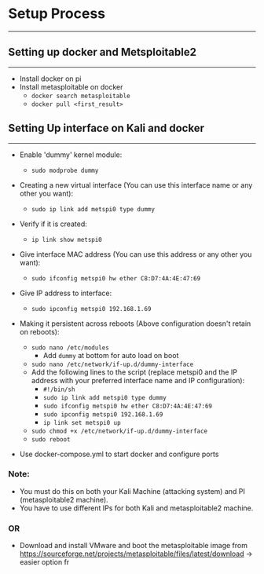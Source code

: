 # Setup Process
------------------------------

## Setting up docker and Metsploitable2
---------------------------------------
- Install docker on pi
- Install metasploitable on docker
	- `docker search metasploitable`
	- `docker pull <first_result>`

## Setting Up interface on Kali and docker
------------------------------------------
- Enable 'dummy' kernel module:
	- `sudo modprobe dummy`
- Creating a new virtual interface (You can use this interface name or any other you want):
	- `sudo ip link add metspi0 type dummy`
- Verify if it is created:
	- `ip link show metspi0`
- Give interface MAC address (You can use this address or any other you want):
	- `sudo ifconfig metspi0 hw ether C8:D7:4A:4E:47:69`
- Give IP address to interface:
	- `sudo ipconfig metspi0 192.168.1.69` 

- Making it persistent across reboots (Above configuration doesn't retain on reboots):
	- `sudo nano /etc/modules`
		- Add `dummy` at bottom for auto load on boot
	- `sudo nano /etc/network/if-up.d/dummy-interface`
	- Add the following lines to the script (replace metspi0 and the IP address with your preferred interface name and IP configuration):
		- `#!/bin/sh`
		- `sudo ip link add metspi0 type dummy`
		- `sudo ifconfig metspi0 hw ether C8:D7:4A:4E:47:69`
		- `sudo ipconfig metspi0 192.168.1.69`
		- `ip link set metspi0 up`
	- `sudo chmod +x /etc/network/if-up.d/dummy-interface`
	- `sudo reboot`

- Use docker-compose.yml to start docker and configure ports  

### Note: 
 - You must do this on both your Kali Machine (attacking system) and PI (metasploitable2 machine).
 - You have to use different IPs for both Kali and metasploitable2 machine.


### OR

- Download and install VMware and boot the metasploitable image from https://sourceforge.net/projects/metasploitable/files/latest/download -> easier option fr